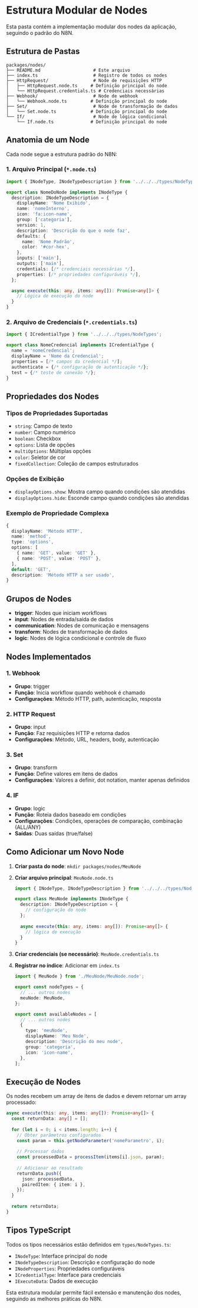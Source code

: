 # Estrutura Modular de Nodes

Esta pasta contém a implementação modular dos nodes da aplicação, seguindo o padrão do N8N.

## Estrutura de Pastas

```
packages/nodes/
├── README.md                    # Este arquivo
├── index.ts                     # Registro de todos os nodes
├── HttpRequest/                 # Node de requisições HTTP
│   ├── HttpRequest.node.ts     # Definição principal do node
│   └── HttpRequest.credentials.ts # Credenciais necessárias
├── Webhook/                     # Node de webhook
│   └── Webhook.node.ts         # Definição principal do node
├── Set/                         # Node de transformação de dados
│   └── Set.node.ts             # Definição principal do node
└── If/                          # Node de lógica condicional
    └── If.node.ts              # Definição principal do node
```

## Anatomia de um Node

Cada node segue a estrutura padrão do N8N:

### 1. Arquivo Principal (`*.node.ts`)

```typescript
import { INodeType, INodeTypeDescription } from '../../../types/NodeTypes';

export class NomeDoNode implements INodeType {
  description: INodeTypeDescription = {
    displayName: 'Nome Exibido',
    name: 'nomeInterno',
    icon: 'fa:icon-name',
    group: ['categoria'],
    version: 1,
    description: 'Descrição do que o node faz',
    defaults: {
      name: 'Nome Padrão',
      color: '#cor-hex',
    },
    inputs: ['main'],
    outputs: ['main'],
    credentials: [/* credenciais necessárias */],
    properties: [/* propriedades configuráveis */],
  };

  async execute(this: any, items: any[]): Promise<any[]> {
    // Lógica de execução do node
  }
}
```

### 2. Arquivo de Credenciais (`*.credentials.ts`)

```typescript
import { ICredentialType } from '../../../types/NodeTypes';

export class NomeCredencial implements ICredentialType {
  name = 'nomeCredencial';
  displayName = 'Nome da Credencial';
  properties = [/* campos da credencial */];
  authenticate = {/* configuração de autenticação */};
  test = {/* teste de conexão */};
}
```

## Propriedades dos Nodes

### Tipos de Propriedades Suportadas

- `string`: Campo de texto
- `number`: Campo numérico
- `boolean`: Checkbox
- `options`: Lista de opções
- `multiOptions`: Múltiplas opções
- `color`: Seletor de cor
- `fixedCollection`: Coleção de campos estruturados

### Opções de Exibição

- `displayOptions.show`: Mostra campo quando condições são atendidas
- `displayOptions.hide`: Esconde campo quando condições são atendidas

### Exemplo de Propriedade Complexa

```typescript
{
  displayName: 'Método HTTP',
  name: 'method',
  type: 'options',
  options: [
    { name: 'GET', value: 'GET' },
    { name: 'POST', value: 'POST' },
  ],
  default: 'GET',
  description: 'Método HTTP a ser usado',
}
```

## Grupos de Nodes

- **trigger**: Nodes que iniciam workflows
- **input**: Nodes de entrada/saída de dados
- **communication**: Nodes de comunicação e mensagens
- **transform**: Nodes de transformação de dados
- **logic**: Nodes de lógica condicional e controle de fluxo

## Nodes Implementados

### 1. Webhook
- **Grupo**: trigger
- **Função**: Inicia workflow quando webhook é chamado
- **Configurações**: Método HTTP, path, autenticação, resposta

### 2. HTTP Request
- **Grupo**: input
- **Função**: Faz requisições HTTP e retorna dados
- **Configurações**: Método, URL, headers, body, autenticação

### 3. Set
- **Grupo**: transform
- **Função**: Define valores em itens de dados
- **Configurações**: Valores a definir, dot notation, manter apenas definidos

### 4. IF
- **Grupo**: logic
- **Função**: Roteia dados baseado em condições
- **Configurações**: Condições, operações de comparação, combinação (ALL/ANY)
- **Saídas**: Duas saídas (true/false)

## Como Adicionar um Novo Node

1. **Criar pasta do node**: `mkdir packages/nodes/MeuNode`

2. **Criar arquivo principal**: `MeuNode.node.ts`
   ```typescript
   import { INodeType, INodeTypeDescription } from '../../../types/NodeTypes';
   
   export class MeuNode implements INodeType {
     description: INodeTypeDescription = {
       // configuração do node
     };
     
     async execute(this: any, items: any[]): Promise<any[]> {
       // lógica de execução
     }
   }
   ```

3. **Criar credenciais (se necessário)**: `MeuNode.credentials.ts`

4. **Registrar no índice**: Adicionar em `index.ts`
   ```typescript
   import { MeuNode } from './MeuNode/MeuNode.node';
   
   export const nodeTypes = {
     // ... outros nodes
     meuNode: MeuNode,
   };
   
   export const availableNodes = [
     // ... outros nodes
     {
       type: 'meuNode',
       displayName: 'Meu Node',
       description: 'Descrição do meu node',
       group: 'categoria',
       icon: 'icon-name',
     },
   ];
   ```

## Execução de Nodes

Os nodes recebem um array de itens de dados e devem retornar um array processado:

```typescript
async execute(this: any, items: any[]): Promise<any[]> {
  const returnData: any[] = [];
  
  for (let i = 0; i < items.length; i++) {
    // Obter parâmetros configurados
    const param = this.getNodeParameter('nomeParametro', i);
    
    // Processar dados
    const processedData = processItem(items[i].json, param);
    
    // Adicionar ao resultado
    returnData.push({
      json: processedData,
      pairedItem: { item: i },
    });
  }
  
  return returnData;
}
```

## Tipos TypeScript

Todos os tipos necessários estão definidos em `types/NodeTypes.ts`:

- `INodeType`: Interface principal do node
- `INodeTypeDescription`: Descrição e configuração do node
- `INodeProperties`: Propriedades configuráveis
- `ICredentialType`: Interface para credenciais
- `IExecuteData`: Dados de execução

Esta estrutura modular permite fácil extensão e manutenção dos nodes, seguindo as melhores práticas do N8N. 